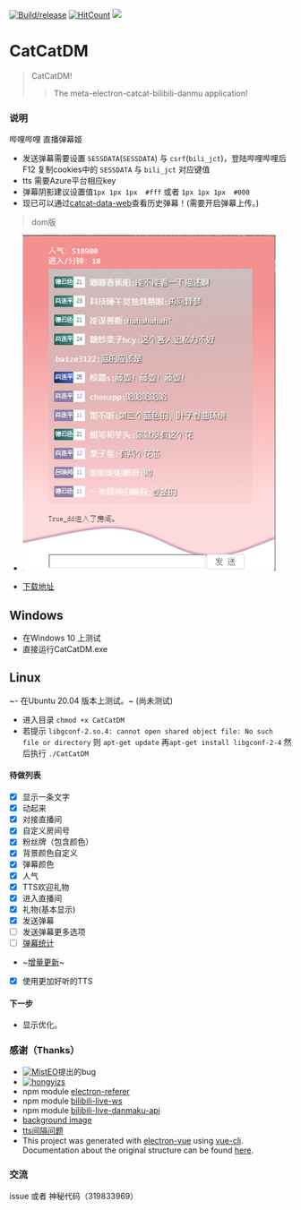[![Build/release](https://github.com/kokolokksk/catcat-dm/actions/workflows/build.yml/badge.svg?branch=v1.2.5)](https://github.com/kokolokksk/catcat-dm/actions/workflows/build.yml)
[![HitCount](http://hits.dwyl.com/kokolokksk/catcat-dm.svg)](http://hits.dwyl.com/kokolokksk/catcat-dm)
![](https://img.shields.io/github/stars/kokolokksk/catcat-dm?color=green&style=flat-square)

# CatCatDM

> CatCatDM! 
> >The meta-electron-catcat-bilibili-danmu application!

### 说明
 哔哩哔哩 直播弹幕姬

- 发送弹幕需要设置 ```SESSDATA```(```SESSDATA```) 与 ```csrf```(```bili_jct```)，登陆哔哩哔哩后 F12 复制cookies中的 ```SESSDATA``` 与 ```bili_jct``` 对应键值
- tts 需要Azure平台相应key
- 弹幕阴影建议设置值```1px 1px 1px  #fff``` 或者 ```1px 1px 1px  #000```
- 现已可以通过[catcat-data-web](https://db.loli.monster)查看历史弹幕！(需要开启弹幕上传。)
>dom版
 - ![界面截图](./desc/danmu2.png)

- [下载地址](https://github.com/kokolokksk/mua/releases/latest)
## Windows
- 在Windows 10 上测试
- 直接运行CatCatDM.exe
## Linux
~- 在Ubuntu 20.04 版本上测试。~ (尚未测试)
- 进入目录 ```chmod +x CatCatDM```
- 若提示  ```libgconf-2.so.4: cannot open shared object file: No such file or directory``` 则 ```apt-get update``` 再```apt-get install libgconf-2-4``` 然后执行 ```./CatCatDM```

#### 待做列表
- [x] 显示一条文字
- [x] 动起来
- [x] 对接直播间
- [x] 自定义房间号
- [x] 粉丝牌（包含颜色）
- [x] 背景颜色自定义
- [x] 弹幕颜色
- [x] 人气
- [x] TTS欢迎礼物
- [x] 进入直播间 
- [x] 礼物(基本显示)
- [x] 发送弹幕
- [ ] 发送弹幕更多选项
- [ ] [弹幕统计](https://github.com/kokolokksk/catcat-dm-data)
- ~[增量更新](https://github.com/kokolokksk/lolidate)~
- [x] 使用更加好听的TTS


#### 下一步
- 显示优化。

### 感谢（Thanks）
- [![MistEO](https://avatars.githubusercontent.com/u/18511905?s=70&v=4)](https://github.com/MistEO)提出的bug
- [![hongyizs](https://avatars.githubusercontent.com/u/26345319?s=70&v=4)](https://github.com/hongyizs)
- npm module [electron-referer](https://github.com/akameco/electron-referer)
- npm module [bilibili-live-ws](https://github.com/simon300000/bilibili-live-ws/)
- npm module [bilibili-live-danmaku-api](https://github.com/simon300000/bilibili-live-danmaku-api)
- [background image](https://codepen.io/plavookac/pen/QMwObb)
- [tts间隔问题](https://stackoverflow.com/questions/62564402/microsoft-cognitive-tts-onaudioend-event-not-working)
- This project was generated with [electron-vue](https://github.com/SimulatedGREG/electron-vue) using [vue-cli](https://github.com/vuejs/vue-cli). Documentation about the original structure can be found [here](https://simulatedgreg.gitbooks.io/electron-vue/content/index.html).

### 交流
issue 或者 神秘代码（319833969）
